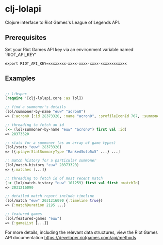 # clj-lolapi

Clojure interface to Riot Games's League of Legends API.

## Prerequisites

Set your Riot Games API key via an environment variable named `RIOT_API_KEY'

    export RIOT_API_KEY=xxxxxxxx-xxxx-xxxx-xxxx-xxxxxxxxxxxx

## Examples

``` clojure

;; libspec
(require '[clj-lolapi.core :as lol])

;; find a summoner's details
(lol/summoner-by-name "euw" "acron0")
=> {:acron0 {:id 28373320, :name "acron0", :profileIconId 767, :summonerLevel 30, :revisionDate 1434237298000}}

;; threading to fetch an id
(-> (lol/summoner-by-name "euw" "acron0") first val :id)
=> 28373320

;; stats for a summoner (as an array of game types)
(lol/stats "euw" 28373320)
=> [{:playerStatSummaryType "RankedSolo5x5" ...} ...]

;; match history for a particular summoner
(lol/match-history "euw" 28373320)
=> {:matches [...]}

;; threading to fetch id of most recent match
(-> (lol/match-history "euw" 101259) first val first :matchId)
=> 2031216090

;; detailed match report include timeline
(lol/match "euw" 2031216090 {:timeline true})
=> {:matchDuration 2195 ...}

;; featured games
(lol/featured-games "euw")
=> {:gameList [...]}

```

For more details, including the relevant data structures, view the Riot Games API documentation
https://developer.riotgames.com/api/methods
